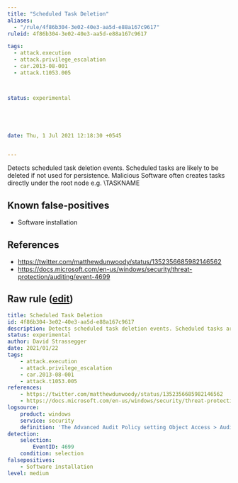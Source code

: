 ```yaml
---
title: "Scheduled Task Deletion"
aliases:
  - "/rule/4f86b304-3e02-40e3-aa5d-e88a167c9617"
ruleid: 4f86b304-3e02-40e3-aa5d-e88a167c9617

tags:
  - attack.execution
  - attack.privilege_escalation
  - car.2013-08-001
  - attack.t1053.005



status: experimental





date: Thu, 1 Jul 2021 12:18:30 +0545


---
```


Detects scheduled task deletion events. Scheduled tasks are likely to be deleted if not used for persistence. Malicious Software often creates tasks directly under the root node e.g. \TASKNAME

<!--more-->


## Known false-positives

* Software installation



## References

* https://twitter.com/matthewdunwoody/status/1352356685982146562
* https://docs.microsoft.com/en-us/windows/security/threat-protection/auditing/event-4699


## Raw rule ([edit](https://github.com/SigmaHQ/sigma/edit/master/rules/windows/builtin/security/win_scheduled_task_deletion.yml))
```yaml
title: Scheduled Task Deletion
id: 4f86b304-3e02-40e3-aa5d-e88a167c9617 
description: Detects scheduled task deletion events. Scheduled tasks are likely to be deleted if not used for persistence. Malicious Software often creates tasks directly under the root node e.g. \TASKNAME
status: experimental
author: David Strassegger
date: 2021/01/22
tags:
    - attack.execution
    - attack.privilege_escalation
    - car.2013-08-001
    - attack.t1053.005
references:
    - https://twitter.com/matthewdunwoody/status/1352356685982146562
    - https://docs.microsoft.com/en-us/windows/security/threat-protection/auditing/event-4699
logsource:
    product: windows
    service: security
    definition: 'The Advanced Audit Policy setting Object Access > Audit Other Object Access Events has to be configured to allow this detection. We also recommend extracting the Command field from the embedded XML in the event data.'
detection:
    selection:
        EventID: 4699
    condition: selection
falsepositives:
    - Software installation
level: medium

```
